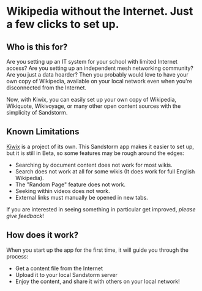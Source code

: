 # Wikipedia without the Internet. Just a few clicks to set up.

## Who is this for?

Are you setting up an IT system for your school with limited Internet access? Are you setting up an independent mesh networking community? Are you just a data hoarder? Then you probably would love to have your own copy of Wikipedia, available on your local network even when you're disconnected from the Internet.

Now, with Kiwix, you can easily set up your own copy of Wikipedia, Wikiquote, Wikivoyage, or many other open content sources with the simplicity of Sandstorm.

## Known Limitations

<a href="http://wiki.kiwix.org/wiki/Features#Web_server" target="_blank" rel="noopener noreferrer">Kiwix</a> is a project of its own. This Sandstorm app makes it easier to set up, but it is still in Beta, so some features may be rough around the edges:

* Searching by document content does not work for most wikis.
* Search does not work at all for some wikis (It does work for full English Wikipedia).
* The "Random Page" feature does not work.
* Seeking within videos does not work.
* External links must manually be opened in new tabs.

If you are interested in seeing something in particular get improved, <em>please give feedback</em>!

## How does it work?

When you start up the app for the first time, it will guide you through the process:

* Get a content file from the Internet
* Upload it to your local Sandstorm server
* Enjoy the content, and share it with others on your local network!
